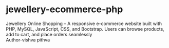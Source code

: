 # jewellery-ecommerce-php
Jewellery Online Shopping – A responsive e-commerce website built with PHP, MySQL, JavaScript, CSS, and Bootstrap. Users can browse products, add to cart, and place orders seamlessly
<br>
Author-vishva pithva
